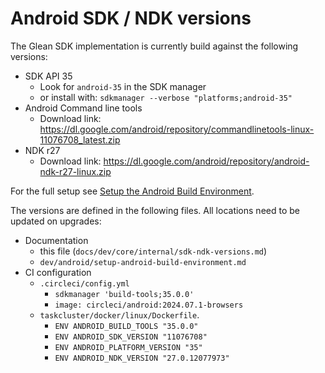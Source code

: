# Android SDK / NDK versions

The Glean SDK implementation is currently build against the following versions:

* SDK API 35
    * Look for `android-35` in the SDK manager
    * or install with: `sdkmanager --verbose "platforms;android-35"`
* Android Command line tools
    * Download link: <https://dl.google.com/android/repository/commandlinetools-linux-11076708_latest.zip>
* NDK r27
    * Download link: <https://dl.google.com/android/repository/android-ndk-r27-linux.zip>

For the full setup see [Setup the Android Build Environment](setup-android-build-environment.html).

The versions are defined in the following files.
All locations need to be updated on upgrades:

* Documentation
    * this file (`docs/dev/core/internal/sdk-ndk-versions.md`)
    * `dev/android/setup-android-build-environment.md`
* CI configuration
    * `.circleci/config.yml`
        * `sdkmanager 'build-tools;35.0.0'`
        * `image: circleci/android:2024.07.1-browsers`
    * `taskcluster/docker/linux/Dockerfile`.
        * `ENV ANDROID_BUILD_TOOLS "35.0.0"`
        * `ENV ANDROID_SDK_VERSION "11076708"`
        * `ENV ANDROID_PLATFORM_VERSION "35"`
        * `ENV ANDROID_NDK_VERSION "27.0.12077973"`
